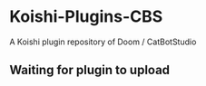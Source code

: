 # Koishi-Plugins-CBS
A Koishi plugin repository of Doom / CatBotStudio
## Waiting for plugin to upload
